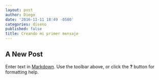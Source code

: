 ```yaml
---
layout: post
author: Diego
date: '2016-11-11 18:49 -0500'
categories: diseno
published: false
title: Creando mi primer mensaje
---
```

## A New Post

Enter text in [Markdown](http://daringfireball.net/projects/markdown/). Use the toolbar above, or click the **?** button for formatting help.
